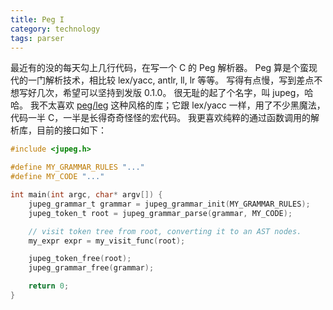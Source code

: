 ```yaml
---
title: Peg I
category: technology
tags: parser
---
```


最近有的没的每天勾上几行代码，在写一个 C 的 Peg 解析器。
Peg 算是个蛮现代的一门解析技术，相比较 lex/yacc, antlr, ll, lr 等等。
写得有点慢，写到差点不想写好几次，希望可以坚持到发版 0.1.0。
很无耻的起了个名字，叫 jupeg，哈哈。
我不太喜欢 [peg/leg](https://www.piumarta.com/software/peg/) 这种风格的库；它跟 lex/yacc 一样，用了不少黑魔法，代码一半 C，一半是长得奇奇怪怪的宏代码。
我更喜欢纯粹的通过函数调用的解析库，目前的接口如下：

```c
#include <jupeg.h>

#define MY_GRAMMAR_RULES "..."
#define MY_CODE "..."

int main(int argc, char* argv[]) {
    jupeg_grammar_t grammar = jupeg_grammar_init(MY_GRAMMAR_RULES);
    jupeg_token_t root = jupeg_grammar_parse(grammar, MY_CODE);

    // visit token tree from root, converting it to an AST nodes.
    my_expr expr = my_visit_func(root);

    jupeg_token_free(root);
    jupeg_grammar_free(grammar);

    return 0;
}
```
